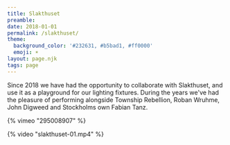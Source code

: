 ```yaml
---
title: Slakthuset
preamble:
date: 2018-01-01
permalink: /slakthuset/
theme:
  background_color: '#232631, #b5bad1, #ff0000'
  emoji: ☀
layout: page.njk
tags: page
---
```


Since 2018 we have had the opportunity to collaborate with Slakthuset, and use it as a playground for our lighting fixtures. During the years we've had the pleasure of performing alongside Township Rebellion, Roban Wruhme, John Digweed and Stockholms own Fabian Tanz.

{% vimeo "295008907" %}

{% video "slakthuset-01.mp4"  %}
